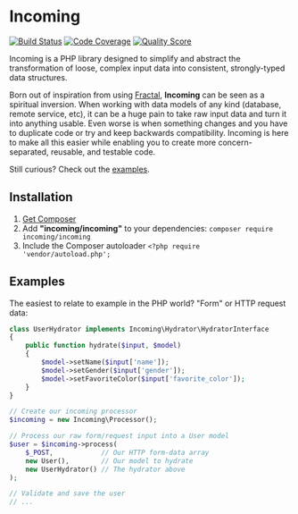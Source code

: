 # Incoming

[![Build Status](https://img.shields.io/travis/Rican7/incoming.svg?style=flat)](https://travis-ci.org/Rican7/incoming)
[![Code Coverage](https://img.shields.io/scrutinizer/coverage/g/Rican7/incoming.svg?style=flat)](https://scrutinizer-ci.com/g/Rican7/incoming/)
[![Quality Score](https://img.shields.io/scrutinizer/g/Rican7/incoming.svg?style=flat)](https://scrutinizer-ci.com/g/Rican7/incoming/)
<!-- [![Latest Stable Version](https://img.shields.io/github/release/Rican7/incoming.svg?style=flat)](https://github.com/Rican7/incoming/releases) -->

Incoming is a PHP library designed to simplify and abstract the transformation of loose, complex input data into
consistent, strongly-typed data structures.

Born out of inspiration from using [Fractal][fractal-lib-website], **Incoming** can be seen as a spiritual inversion.
When working with data models of any kind (database, remote service, etc), it can be a huge pain to take raw input data
and turn it into anything usable. Even worse is when something changes and you have to duplicate code or try and keep
backwards compatibility. Incoming is here to make all this easier while enabling you to create more concern-separated,
reusable, and testable code.

Still curious? Check out the [examples](#examples).


## Installation

1. [Get Composer][composer-website]
2. Add **"incoming/incoming"** to your dependencies: `composer require incoming/incoming`
3. Include the Composer autoloader `<?php require 'vendor/autoload.php';`


## Examples

The easiest to relate to example in the PHP world? "Form" or HTTP request data:

```php
class UserHydrator implements Incoming\Hydrator\HydratorInterface
{
    public function hydrate($input, $model)
    {
        $model->setName($input['name']);
        $model->setGender($input['gender']);
        $model->setFavoriteColor($input['favorite_color']);
    }
}

// Create our incoming processor
$incoming = new Incoming\Processor();

// Process our raw form/request input into a User model
$user = $incoming->process(
    $_POST,            // Our HTTP form-data array
    new User(),        // Our model to hydrate
    new UserHydrator() // The hydrator above
);

// Validate and save the user
// ...
```



[fractal-lib-website]: http://fractal.thephpleague.com/
[composer-website]: https://getcomposer.org/
